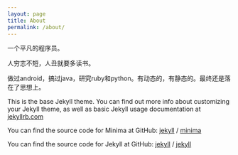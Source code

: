 ```yaml
---
layout: page
title: About
permalink: /about/
---
```


一个平凡的程序员。

人穷志不短，人丑就要多读书。

做过android，搞过java，研究ruby和python。有动态的，有静态的。最终还是落在了思想上。



This is the base Jekyll theme. You can find out more info about customizing your Jekyll theme, as well as basic Jekyll usage documentation at [jekyllrb.com](https://jekyllrb.com/)

You can find the source code for Minima at GitHub:
[jekyll][jekyll-organization] /
[minima](https://github.com/jekyll/minima)

You can find the source code for Jekyll at GitHub:
[jekyll][jekyll-organization] /
[jekyll](https://github.com/jekyll/jekyll)


[jekyll-organization]: https://github.com/jekyll
